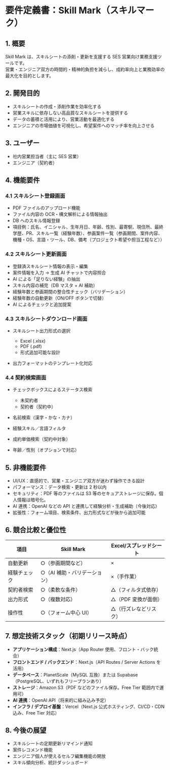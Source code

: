 # 要件定義書：Skill Mark（スキルマーク）

## 1. 概要

Skill Mark は、スキルシートの添削・更新を支援する SES 営業向け業務支援ツールです。<br>
営業・エンジニア双方の時間的・精神的負担を減らし、成約率向上と業務効率の最大化を目的とします。

## 2. 開発目的

- スキルシートの作成・添削作業を効率化する
- 営業スキルに依存しない高品質なスキルシートを提供する
- データの蓄積と活用により、営業活動を最適化する
- エンジニアの市場価値を可視化し、希望案件へのマッチ率を向上させる

## 3. ユーザー

- 社内営業担当者（主に SES 営業）
- エンジニア（契約者）

## 4. 機能要件

### 4.1 スキルシート登録画面

- PDF ファイルのアップロード機能
- ファイル内容の OCR・構文解析による情報抽出
- DB へのスキル情報登録
- 項目例：氏名、イニシャル、生年月日、年齢、性別、最寄駅、現住所、最終学歴、PR、スキル一覧（経験年数）、参画案件一覧（参画期間、案件内容、機種・OS、言語・ツール、DB、備考（プロジェクト希望や担当工程など））

### 4.2 スキルシート更新画面

- 登録済スキルシート情報の表示・編集
- 案件情報を入力 → 生成 AI チャットで内容照合
- AI による「足りない経験」の抽出
- スキル内容の補完（DB マスタ + AI 補助）
- 経験年数と参画期間の整合性チェック（バリデーション）
- 経験年数の自動更新（ON/OFF ボタンで切替）
- AI によるチェックと追加提案

### 4.3 スキルシートダウンロード画面

- スキルシート出力形式の選択

  - Excel (.xlsx)
  - PDF (.pdf)
  - 形式追加可能な設計

- 出力フォーマットのテンプレート化対応

### 4.4 契約検索画面

- チェックボックスによるステータス検索

  - 未契約者
  - 契約者（契約中）

- 名前検索（漢字・かな・カナ）
- 経験スキル／言語フィルタ
- 成約単価検索（契約中対象）
- 年齢／性別（オプションで対応）

## 5. 非機能要件

- UI/UX：直感的で、営業・エンジニア双方が迷わず操作できる設計
- パフォーマンス：データ検索・更新は 2 秒以内
- セキュリティ：PDF 等のファイルは S3 等のセキュアストレージに保存。個人情報は暗号化。
- AI 連携：OpenAI などの API と連携して経験分析・生成補助（今後対応）
- 拡張性：フォーム項目、検索条件、出力形式などが後から追加可能

## 6. 競合比較と優位性

| 項目         | Skill Mark                   | Excel/スプレッドシート |
| ------------ | ---------------------------- | ---------------------- |
| 自動更新     | ○（参画期間など）            | ×                      |
| 経験チェック | ○（AI 補助・バリデーション） | ×（手作業）            |
| 契約者検索   | ○（柔軟な条件）              | △（フィルタ式依存）    |
| 出力形式     | ○（複数対応）                | △（PDF 変換が面倒）    |
| 操作性       | ○（フォーム中心 UI）         | △（行ズレなどリスク）  |

## 7. 想定技術スタック（初期リリース時点）

- **アプリケーション構成**：Next.js（App Router 使用、フロント・バック統合）
- **フロントエンド / バックエンド**：Next.js（API Routes / Server Actions を活用）
- **データベース**：PlanetScale（MySQL 互換）または Supabase（PostgreSQL、いずれもフリープランあり）
- **ストレージ**：Amazon S3（PDF などのファイル保存。Free Tier 範囲内で運用可）
- **AI 連携**：OpenAI API（将来的に組み込み予定）
- **インフラ / デプロイ基盤**：Vercel（Next.js 公式ホスティング、CI/CD・CDN 込み、Free Tier 対応）

## 8. 今後の展望

- スキルシートの定期更新リマインド通知
- 案件レコメンド機能
- エンジニア個人が使えるセルフ編集機能の開放
- スキル傾向分析、統計ダッシュボード
